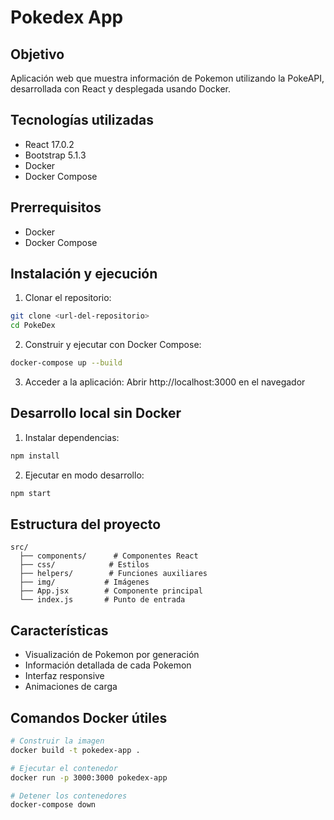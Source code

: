 # Pokedex App

## Objetivo

Aplicación web que muestra información de Pokemon utilizando la PokeAPI, desarrollada con React y desplegada usando Docker.

## Tecnologías utilizadas

- React 17.0.2
- Bootstrap 5.1.3
- Docker
- Docker Compose

## Prerrequisitos

- Docker
- Docker Compose

## Instalación y ejecución

1. Clonar el repositorio:

```bash
git clone <url-del-repositorio>
cd PokeDex
```

2. Construir y ejecutar con Docker Compose:

```bash
docker-compose up --build
```

3. Acceder a la aplicación:
   Abrir http://localhost:3000 en el navegador

## Desarrollo local sin Docker

1. Instalar dependencias:

```bash
npm install
```

2. Ejecutar en modo desarrollo:

```bash
npm start
```

## Estructura del proyecto

```
src/
  ├── components/      # Componentes React
  ├── css/            # Estilos
  ├── helpers/        # Funciones auxiliares
  ├── img/           # Imágenes
  ├── App.jsx        # Componente principal
  └── index.js       # Punto de entrada
```

## Características

- Visualización de Pokemon por generación
- Información detallada de cada Pokemon
- Interfaz responsive
- Animaciones de carga

## Comandos Docker útiles

```bash
# Construir la imagen
docker build -t pokedex-app .

# Ejecutar el contenedor
docker run -p 3000:3000 pokedex-app

# Detener los contenedores
docker-compose down
```
